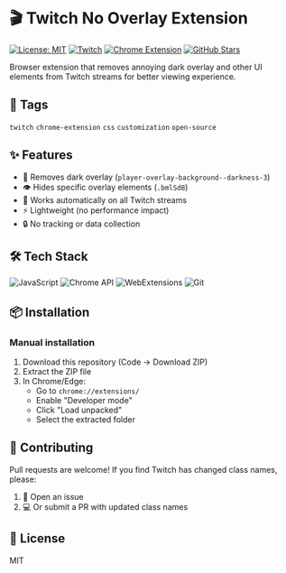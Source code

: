 # 🎬 Twitch No Overlay Extension 

[![License: MIT](https://img.shields.io/badge/License-MIT-yellow.svg)](https://opensource.org/licenses/MIT)
[![Twitch](https://img.shields.io/badge/-Twitch-9146FF?logo=twitch&style=flat)](https://twitch.tv)
[![Chrome Extension](https://img.shields.io/badge/-Chrome_Extension-4285F4?style=flat&logo=google-chrome&logoColor=white)](https://chrome.google.com/webstore/detail/)
[![GitHub Stars](https://img.shields.io/github/stars/Thayorns/twitch-css-modifier?style=social)](https://github.com/Thayorns/twitch-css-modifier)

Browser extension that removes annoying dark overlay and other UI elements from Twitch streams for better viewing experience.

## 🔖 Tags  
`twitch` `chrome-extension` `css` `customization` `open-source`

## ✨ Features

- 🚫 Removes dark overlay (`player-overlay-background--darkness-3`)
- 👁️ Hides specific overlay elements (`.bmlSdB`)
- 🔄 Works automatically on all Twitch streams
- ⚡ Lightweight (no performance impact)
- 🔒 No tracking or data collection

## 🛠️ Tech Stack

![JavaScript](https://img.shields.io/badge/-JavaScript-F7DF1E?style=flat&logo=javascript&logoColor=black)
![Chrome API](https://img.shields.io/badge/-Chrome_API-4285F4?style=flat&logo=google-chrome&logoColor=white)
![WebExtensions](https://img.shields.io/badge/-WebExtensions-4285F4?style=flat&logo=google-chrome&logoColor=white)
![Git](https://img.shields.io/badge/-Git-F05032?style=flat&logo=git&logoColor=white)

## 📦 Installation

### Manual installation

1. Download this repository (Code -> Download ZIP)
2. Extract the ZIP file
3. In Chrome/Edge:
   - Go to `chrome://extensions/`
   - Enable "Developer mode"
   - Click "Load unpacked"
   - Select the extracted folder

## 🤝 Contributing

Pull requests are welcome! If you find Twitch has changed class names, please:

1. 🐛 Open an issue
2. 💻 Or submit a PR with updated class names

## 📜 License

MIT
